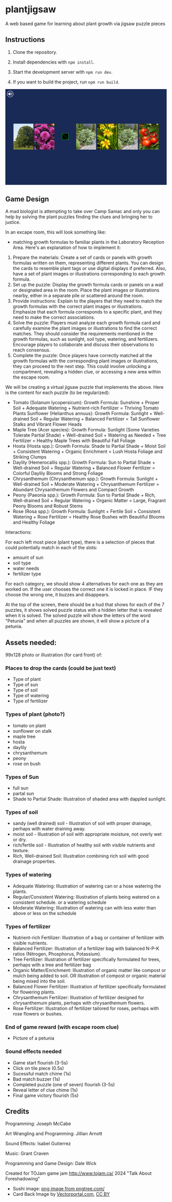 # plantjigsaw
A web based game for learning about plant growth via jigsaw puzzle pieces

## Instructions



1. Clone the repository.

2. Install dependencies with `npm install`.

3. Start the development server with `npm run dev`.

4. If you want to build the project, run `npm run build`.

![screenshot](screenshot.png)


## Game Design

A mad biologist is attempting to take over Camp Samac and only you can help by solving the plant puzzles finding the clues and bringing her to justice.

In an excape room, this will look something like: 
- matching growth formulas to familiar plants in the Laboratory Reception Area. Here's an explanation of how to implement it:
1. Prepare the materials: Create a set of cards or panels with growth formulas written on them, representing different plants. You can design the cards to resemble plant tags or use digital displays if preferred. Also, have a set of plant images or illustrations corresponding to each growth formula.
2. Set up the puzzle: Display the growth formula cards or panels on a wall or designated area in the room. Place the plant images or illustrations nearby, either in a separate pile or scattered around the room.
3. Provide instructions: Explain to the players that they need to match the growth formulas with the correct plant images or illustrations. Emphasize that each formula corresponds to a specific plant, and they need to make the correct associations.
4. Solve the puzzle: Players must analyze each growth formula card and carefully examine the plant images or illustrations to find the correct matches. They should consider the requirements mentioned in the growth formulas, such as sunlight, soil type, watering, and fertilizers. Encourage players to collaborate and discuss their observations to reach consensus.
5. Complete the puzzle: Once players have correctly matched all the growth formulas with the corresponding plant images or illustrations, they can proceed to the next step. This could involve unlocking a compartment, revealing a hidden clue, or accessing a new area within the escape room.

We will be creating a virtual jigsaw puzzle that implements the above.  Here is the content for each puzzle (to be regularized):

- Tomato (Solanum lycopersicum): Growth Formula: Sunshine + Proper Soil + Adequate Watering + Nutrient-rich Fertilizer = Thriving Tomato Plants
Sunflower (Helianthus annuus): Growth Formula: Sunlight + Well-drained Soil + Regular Watering + Balanced Fertilizer = Tall Sunflower Stalks and Vibrant Flower Heads
- Maple Tree (Acer species): Growth Formula: Sunlight (Some Varieties Tolerate Partial Shade) + Well-drained Soil + Watering as Needed + Tree Fertilizer = Healthy Maple Trees with Beautiful Fall Foliage
- Hosta (Hosta spp.): Growth Formula: Shade to Partial Shade + Moist Soil + Consistent Watering + Organic Enrichment = Lush Hosta Foliage and Striking Clumps
- Daylily (Hemerocallis spp.): Growth Formula: Sun to Partial Shade + Well-drained Soil + Regular Watering + Balanced Flower Fertilizer = Colorful Daylily Blooms and Strong Foliage
- Chrysanthemum (Chrysanthemum spp.): Growth Formula: Sunlight + Well-drained Soil + Moderate Watering + Chrysanthemum Fertilizer = Abundant Chrysanthemum Flowers and Compact Growth
- Peony (Paeonia spp.): Growth Formula: Sun to Partial Shade + Rich, Well-drained Soil + Regular Watering + Organic Matter = Large, Fragrant Peony Blooms and Robust Stems
- Rose (Rosa spp.): Growth Formula: Sunlight + Fertile Soil + Consistent Watering + Rose Fertilizer = Healthy Rose Bushes with Beautiful Blooms and Healthy Foliage

Interactions:

For each left most piece (plant type), there is a selection of pieces that could potentially  match in each of the slots: 
- amount of sun
- soil type
- water needs
- fertilizer type

For each category, we should show 4 alternatives for each one as they are worked on.  If the user chooses the correct one it is locked in place.   IF they choose the wrong one, it buzzes and disappears.

At the top of the screen, there should be a hud that shows for each of the 7 puzzles, it shows solved puzzle status with a hidden letter that is revealed when it is solved.  The solved puzzle will show the letters of the word "Petunia" and when all puzzles are shown, it will show a picture of a petunia.


## Assets needed:
99x128 photo or illustration (for card front) of:
### Places to drop the cards (could be just text)
- Type of plant 
- Type of sun
- Type of soil
- Type of watering
- Type of fertilizer

### Types of plant (photo?)
- tomato on plant
- sunflower on stalk
- maple tree
- hosta
- daylily
- chrysanthemum
- peony
- rose on bush

### Types of Sun
- full sun
- partal sun
- Shade to Partial Shade: Illustration of shaded area with dappled sunlight.

### Types of soil
- sandy (well drained) soil - Illustration of soil with proper drainage, perhaps with water draining away.
- moist soil - Illustration of soil with appropriate moisture, not overly wet or dry.
- rich/fertile soil - Illustration of healthy soil with visible nutrients and texture.
- Rich, Well-drained Soil: Illustration combining rich soil with good drainage properties.

### Types of watering
-    Adequate Watering: Illustration of watering can or a hose watering the plants.
-    Regular/Consistent Watering: Illustration of plants being watered on a consistent schedule. or a watering schedule
-    Moderate Watering: Illustration of watering can with less water than above or less on the schedule

### Types of fertilizer
-    Nutrient-rich Fertilizer: Illustration of a bag or container of fertilizer with visible nutrients.
-    Balanced Fertilizer: Illustration of a fertilizer bag with balanced N-P-K ratios (Nitrogen, Phosphorus, Potassium).
-    Tree Fertilizer: Illustration of fertilizer specifically formulated for trees, perhaps with a tree and fertilizer bag
-    Organic Matter/Enrichment: Illustration of organic matter like compost or mulch being added to soil. OR Illustration of compost or organic material being mixed into the soil. 
-    Balanced Flower Fertilizer: Illustration of fertilizer specifically formulated for flowering plants.
-    Chrysanthemum Fertilizer: Illustration of fertilizer designed for chrysanthemum plants, perhaps with chrysanthemum flowers.
-    Rose Fertilizer: Illustration of fertilizer tailored for roses, perhaps with rose flowers or bushes.

### End of game reward (with escape room clue)
- Picture of a petunia

### Sound effects needed
- Game start flourish (3-5s)
- Click on tile piece (0.5s)
- Sucessful match chime (1s)
- Bad match buzzer (1s)
- Completed puzzle (one of seven) flourish (3-5s)
- Reveal letter of clue chime (1s)
- Final game victory flourish (5s)

## Credits
Programming: Joseph McCabe

Art Wrangling and Programming: Jillian Arnott

Sound Effects: Isabel  Gutierrez

Music: Grant Craven

Programming and Game Design: Dale Wick

Created for TOJam game jam http://www.tojam.ca/ 2024 "Talk About Foreshadowing"

- Sushi image: <a href='https://pngtree.com/freepng/sushi-hosomaki-simple-food-vector_5949964.html'>png image from pngtree.com/</a>
- Card Back Image by <a href=" https://www.vectorportal.com" >Vectorportal.com</a>,  <a class="external text" href="https://creativecommons.org/licenses/by/4.0/" >CC BY</a>
